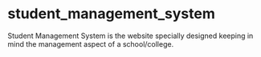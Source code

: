 # student_management_system
Student Management System is the website specially designed keeping in mind the management aspect of a school/college.
